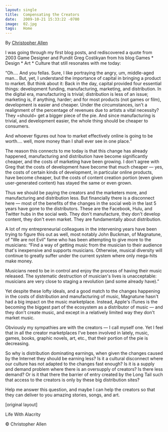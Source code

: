 ```yaml
---
layout: single
title:  Compensating the Creators
date:   2009-10-21 15:33:22 -0700
image:  02.jpg
tags:   Home
---
```


By [Christopher Allen](/lwa/about)

I was going through my first blog posts, and rediscovered a quote from 2003 Game Designer and Pundit Greg Costikyan from his blog Games * Design * Art * Culture that still resonates with me today:

“Oh.... And you fellas. Sure, I like portraying the angry, um, middle-aged man... But, yet, I understand the importance of capital in bringing a product to market. But think about it: Back in the day, capital provided four essential things: development funding, manufacturing, marketing, and distribution. In the digital era, manufacturing is trivial; distribution is less of an issue; marketing is, if anything, harder; and for most products (not games or film), development is easier and cheaper. Under the circumstances, isn't a realignment of the percentage of revenues due to artists a vital necessity? They =should= get a bigger piece of the pie. And since manufacturing is trivial, and development easier, the whole thing should be cheaper to consumers.

And whoever figures out how to market effectively online is going to be worth.... well, more money than I shall ever see in one place.”

The reason this connects to me today is that this change has already happened, manufacturing and distribution have become significantly cheaper, and the costs of marketing have been growing. I don't agree with Greg that the costs of development have become that much cheaper — yes, the costs of certain kinds of development, in particular online products, have become cheaper, but the costs of content creation portion (even given user-generated content) has stayed the same or even grown. 

Thus we should be paying the creators and the marketers more, and manufacturing and distribution less. But financially there is a disconnect here — most of the benefits of the changes in the social web in the last 5 years have gone to the distributors. These are the Facebook, Hulu, and Twitter hubs in the social web. They don't manufacture, they don't develop content, they don't even market. They are fundamentally about distribution.

A lot of my entrepreneurial colleagues in the intervening years have been trying to figure this out as well, most notably John Buckman, of Magnatune, of "We are not Evil" fame who has been attempting to give more to the musicians:
“Find a way of getting music from the musician to their audience that's inexpensive and supports musicians. Otherwise, musical diversity will continue to greatly suffer under the current system where only mega-hits make money.

Musicians need to be in control and enjoy the process of having their music released. The systematic destruction of musician's lives is unacceptable: musicians are very close to staging a revolution (and some already have).”

Yet despite these lofty ideals, and a good match to the changes happening in the costs of distribution and manufacturing of music, Magnatune hasn't had a big impact on the music marketplace. Instead, Apple's iTunes is the becoming the biggest part of the ecosystem as a distributor of music — and they don't create music, and except in a relatively limited way they don't market music.

Obviously my sympathies are with the creators — I call myself one. Yet I feel that in all the creator marketplaces I've been involved in lately, music, games, books, graphic novels, art, etc., that their portion of the pie is decreasing.

So why is distribution dominating earnings, when given the changes caused by the Internet they should be earning less? Is it a cultural disconnect where our culture has not adapted to the changes fast enough? Is it is a supply and demand problem where there is an oversupply of creators? Is there less demand? Or is it that there the barrier of entry created by the Long Tail such that access to the creators is only by these big distribution sites?

Help me answer this question, and maybe I can help the creators so that they can deliver to you amazing stories, songs, and art.

[original layout]

Life With Alacrity

© Christopher Allen